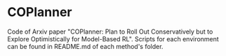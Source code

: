 # COPlanner

Code of Arxiv paper "COPlanner: Plan to Roll Out Conservatively but to Explore Optimistically for Model-Based RL".
Scripts for each environment can be found in README.md of each method's folder.

